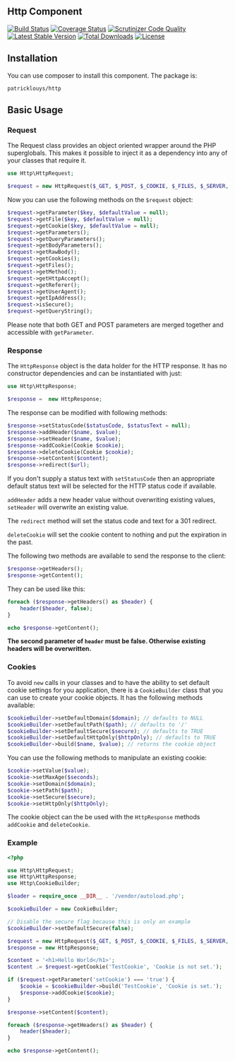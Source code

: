 ## Http Component

[![Build Status](https://travis-ci.org/PatrickLouys/http.svg?branch=master)](https://travis-ci.org/PatrickLouys/http) [![Coverage Status](https://coveralls.io/repos/PatrickLouys/http/badge.png?branch=master)](https://coveralls.io/r/PatrickLouys/http?branch=master) [![Scrutinizer Code Quality](https://scrutinizer-ci.com/g/PatrickLouys/http/badges/quality-score.png?b=master)](https://scrutinizer-ci.com/g/PatrickLouys/http/?branch=master) [![Latest Stable Version](https://poser.pugx.org/patricklouys/http/v/stable.svg)](https://packagist.org/packages/patricklouys/http) [![Total Downloads](https://poser.pugx.org/patricklouys/http/downloads.svg)](https://packagist.org/packages/patricklouys/http) [![License](https://poser.pugx.org/patricklouys/http/license.svg)](https://packagist.org/packages/patricklouys/http)

## Installation

You can use composer to install this component. The package is: 
```
patricklouys/http
```

## Basic Usage

### Request

The Request class provides an object oriented wrapper around the PHP superglobals. This makes it possible to inject it as a dependency into any of your classes that require it.


```php
use Http\HttpRequest;

$request = new HttpRequest($_GET, $_POST, $_COOKIE, $_FILES, $_SERVER, file_get_contents('php://input'));
```

Now you can use the following methods on the `$request` object:
```php
$request->getParameter($key, $defaultValue = null);
$request->getFile($key, $defaultValue = null);
$request->getCookie($key, $defaultValue = null);
$request->getParameters();
$request->getQueryParameters();
$request->getBodyParameters();
$request->getRawBody();
$request->getCookies();
$request->getFiles();
$request->getMethod();
$request->getHttpAccept();
$request->getReferer();
$request->getUserAgent();
$request->getIpAddress();
$request->isSecure();
$request->getQueryString();
```

Please note that both GET and POST parameters are merged together and accessible with `getParameter`.

### Response

The `HttpResponse` object is the data holder for the HTTP response. It has no constructor dependencies and can be instantiated with just:
```php
use Http\HttpResponse;

$response =  new HttpResponse;
```

The response can be modified with following methods:

```php
$response->setStatusCode($statusCode, $statusText = null);
$response->addHeader($name, $value);
$response->setHeader($name, $value);
$response->addCookie(Cookie $cookie);
$response->deleteCookie(Cookie $cookie);
$response->setContent($content);
$response->redirect($url);
```

If you don't supply a status text with `setStatusCode` then an appropriate default status text will be selected for the HTTP status code if available.

`addHeader` adds a new header value without overwriting existing values, `setHeader` will overwrite an existing value.

The `redirect` method will set the status code and text for a 301 redirect.

`deleteCookie` will set the cookie content to nothing and put the expiration in the past.

The following two methods are available to send the response to the client:
```php
$response->getHeaders();
$response->getContent();
```

They can be used like this:
```php
foreach ($response->getHeaders() as $header) {
    header($header, false);
}

echo $response->getContent();
```

**The second parameter of `header` must be false. Otherwise existing headers will be overwritten.**

### Cookies

To avoid `new` calls in your classes and to have the ability to set default cookie settings for you application, there is a `CookieBuilder` class that you can use to create your cookie objects. It has the following methods available:

```php
$cookieBuilder->setDefaultDomain($domain); // defaults to NULL
$cookieBuilder->setDefaultPath($path); // defaults to '/'
$cookieBuilder->setDefaultSecure($secure); // defaults to TRUE
$cookieBuilder->setDefaultHttpOnly($httpOnly); // defaults to TRUE
$cookieBuilder->build($name, $value); // returns the cookie object
```

You can use the following methods to manipulate an existing cookie:

```php
$cookie->setValue($value);
$cookie->setMaxAge($seconds);
$cookie->setDomain($domain);
$cookie->setPath($path);
$cookie->setSecure($secure);
$cookie->setHttpOnly($httpOnly);
```

The cookie object can the be used with the `HttpResponse` methods `addCookie` and `deleteCookie`. 

### Example

```php
<?php

use Http\HttpRequest;
use Http\HttpResponse;
use Http\CookieBuilder;

$loader = require_once __DIR__ . '/vendor/autoload.php';

$cookieBuilder = new CookieBuilder;

// Disable the secure flag because this is only an example
$cookieBuilder->setDefaultSecure(false);

$request = new HttpRequest($_GET, $_POST, $_COOKIE, $_FILES, $_SERVER, file_get_contents('php://input'));
$response = new HttpResponse;

$content = '<h1>Hello World</h1>';
$content .= $request->getCookie('TestCookie', 'Cookie is not set.');

if ($request->getParameter('setCookie') === 'true') {
    $cookie = $cookieBuilder->build('TestCookie', 'Cookie is set.');
    $response->addCookie($cookie);
}

$response->setContent($content);

foreach ($response->getHeaders() as $header) {
    header($header);
}

echo $response->getContent();
```
